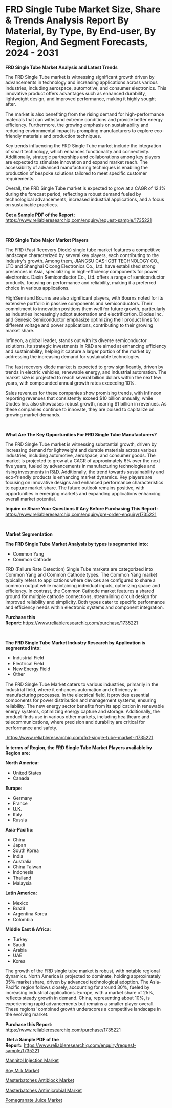 <p><h1>FRD Single Tube Market Size, Share & Trends Analysis Report By Material, By Type, By End-user, By Region, And Segment Forecasts, 2024 - 2031</h1></p><p><strong>FRD Single Tube Market Analysis and Latest Trends</strong></p>
<p><p>The FRD Single Tube market is witnessing significant growth driven by advancements in technology and increasing applications across various industries, including aerospace, automotive, and consumer electronics. This innovative product offers advantages such as enhanced durability, lightweight design, and improved performance, making it highly sought after.</p><p>The market is also benefiting from the rising demand for high-performance materials that can withstand extreme conditions and provide better energy efficiency. Furthermore, the growing emphasis on sustainability and reducing environmental impact is prompting manufacturers to explore eco-friendly materials and production techniques.</p><p>Key trends influencing the FRD Single Tube market include the integration of smart technology, which enhances functionality and connectivity. Additionally, strategic partnerships and collaborations among key players are expected to stimulate innovation and expand market reach. The accessibility of advanced manufacturing techniques is enabling the production of bespoke solutions tailored to meet specific customer requirements.</p><p>Overall, the FRD Single Tube market is expected to grow at a CAGR of 12.1% during the forecast period, reflecting a robust demand fueled by technological advancements, increased industrial applications, and a focus on sustainable practices.</p></p>
<p><strong>Get a Sample PDF of the Report:&nbsp;</strong> <a href="https://www.reliableresearchiq.com/enquiry/request-sample/1735221?utm_campaign=1094&utm_medium=2&utm_source=Github&utm_content=ia&utm_term=08102024&utm_id=frd-single-tube">https://www.reliableresearchiq.com/enquiry/request-sample/1735221</a></p>
<p>&nbsp;</p>
<p><strong>FRD Single Tube Major Market Players</strong></p>
<p><p>The FRD (Fast Recovery Diode) single tube market features a competitive landscape characterized by several key players, each contributing to the industry's growth. Among them, JIANGSU CAS-IGBT TECHNOLOGY CO., LTD and Shanghai Qicong Electronics Co., Ltd. have established strong presences in Asia, specializing in high-efficiency components for power electronics. Daxin Semiconductor Co., Ltd. offers a range of semiconductor products, focusing on performance and reliability, making it a preferred choice in various applications. </p><p>HighSemi and Bourns are also significant players, with Bourns noted for its extensive portfolio in passive components and semiconductors. Their commitment to innovation positions them well for future growth, particularly as industries increasingly adopt automation and electrification. Diodes Inc. and Genesic Semiconductor emphasize optimizing their product lines for different voltage and power applications, contributing to their growing market share.</p><p>Infineon, a global leader, stands out with its diverse semiconductor solutions. Its strategic investments in R&D are aimed at enhancing efficiency and sustainability, helping it capture a larger portion of the market by addressing the increasing demand for sustainable technologies. </p><p>The fast recovery diode market is expected to grow significantly, driven by trends in electric vehicles, renewable energy, and industrial automation. The market size is projected to reach several billion dollars within the next few years, with compounded annual growth rates exceeding 10%. </p><p>Sales revenues for these companies show promising trends, with Infineon reporting revenues that consistently exceed $10 billion annually, while Diodes Inc. also showcases robust growth, nearing $1 billion in revenues. As these companies continue to innovate, they are poised to capitalize on growing market demands.</p></p>
<p>&nbsp;</p>
<p><strong>What Are The Key Opportunities For FRD Single Tube Manufacturers?</strong></p>
<p><p>The FRD Single Tube market is witnessing substantial growth, driven by increasing demand for lightweight and durable materials across various industries, including automotive, aerospace, and consumer goods. The market is projected to grow at a CAGR of approximately 6% over the next five years, fueled by advancements in manufacturing technologies and rising investments in R&D. Additionally, the trend towards sustainability and eco-friendly products is enhancing market dynamics. Key players are focusing on innovative designs and enhanced performance characteristics to capture market share. The future outlook remains positive, with opportunities in emerging markets and expanding applications enhancing overall market potential.</p></p>
<p><strong>Inquire or Share Your Questions If Any Before Purchasing This Report:</strong> <a href="https://www.reliableresearchiq.com/enquiry/pre-order-enquiry/1735221?utm_campaign=1094&utm_medium=2&utm_source=Github&utm_content=ia&utm_term=08102024&utm_id=frd-single-tube">https://www.reliableresearchiq.com/enquiry/pre-order-enquiry/1735221</a></p>
<p>&nbsp;</p>
<p><strong>Market Segmentation</strong></p>
<p><strong>The FRD Single Tube Market Analysis by types is segmented into:</strong></p>
<p><ul><li>Common Yang</li><li>Common Cathode</li></ul></p>
<p><p>FRD (Failure Rate Detection) Single Tube markets are categorized into Common Yang and Common Cathode types. The Common Yang market typically refers to applications where devices are configured to share a common output while maintaining individual inputs, optimizing space and efficiency. In contrast, the Common Cathode market features a shared ground for multiple cathode connections, streamlining circuit design for improved reliability and simplicity. Both types cater to specific performance and efficiency needs within electronic systems and component integration.</p></p>
<p><strong>Purchase this Report:&nbsp;</strong><a href="https://www.reliableresearchiq.com/purchase/1735221?utm_campaign=1094&utm_medium=2&utm_source=Github&utm_content=ia&utm_term=08102024&utm_id=frd-single-tube">https://www.reliableresearchiq.com/purchase/1735221</a></p>
<p>&nbsp;</p>
<p><strong>The FRD Single Tube Market Industry Research by Application is segmented into:</strong></p>
<p><ul><li>Industrial Field</li><li>Electrical Field</li><li>New Energy Field</li><li>Other</li></ul></p>
<p><p>The FRD Single Tube Market caters to various industries, primarily in the industrial field, where it enhances automation and efficiency in manufacturing processes. In the electrical field, it provides essential components for power distribution and management systems, ensuring reliability. The new energy sector benefits from its application in renewable energy systems, optimizing energy capture and storage. Additionally, the product finds use in various other markets, including healthcare and telecommunications, where precision and durability are critical for performance and safety.</p></p>
<p><a href="https://www.reliableresearchiq.com/frd-single-tube-market-r1735221?utm_campaign=1094&utm_medium=2&utm_source=Github&utm_content=ia&utm_term=08102024&utm_id=frd-single-tube">&nbsp;https://www.reliableresearchiq.com/frd-single-tube-market-r1735221</a></p>
<p><strong>In terms of Region, the FRD Single Tube Market Players available by Region are:</strong></p>
<p>
    <p> <strong> North America: </strong>
        <ul>
            <li>United States</li>
            <li>Canada</li>
        </ul>
        </p> 
    <p> <strong> Europe: </strong>
        <ul>
            <li>Germany</li>
            <li>France</li>
            <li>U.K.</li>
            <li>Italy</li>
            <li>Russia</li>
        </ul>
        </p> 
    <p> <strong> Asia-Pacific: </strong>
        <ul>
            <li>China</li>
            <li>Japan</li>
            <li>South Korea</li>
            <li>India</li>
            <li>Australia</li>
            <li>China Taiwan</li>
            <li>Indonesia</li>
            <li>Thailand</li>
            <li>Malaysia</li>
        </ul>
        </p> 
    <p> <strong> Latin America: </strong>
        <ul>
            <li>Mexico</li>
            <li>Brazil</li>
            <li>Argentina Korea</li>
            <li>Colombia</li>
        </ul>
        </p> 
    <p> <strong> Middle East & Africa: </strong>
        <ul>
            <li>Turkey</li>
            <li>Saudi</li>
            <li>Arabia</li>
            <li>UAE</li>
            <li>Korea</li>
        </ul>
    </p>
    </p>
<p><p>The growth of the FRD single tube market is robust, with notable regional dynamics. North America is projected to dominate, holding approximately 35% market share, driven by advanced technological adoption. The Asia-Pacific region follows closely, accounting for around 30%, fueled by increasing industrial applications. Europe, with a market share of 25%, reflects steady growth in demand. China, representing about 10%, is experiencing rapid advancements but remains a smaller player overall. These regions' combined growth underscores a competitive landscape in the evolving market.</p></p>
<p><strong>Purchase this Report: </strong><a href="https://www.reliableresearchiq.com/purchase/1735221?utm_campaign=1094&utm_medium=2&utm_source=Github&utm_content=ia&utm_term=08102024&utm_id=frd-single-tube">https://www.reliableresearchiq.com/purchase/1735221</a></p>
<p>&nbsp;<strong>Get a Sample PDF of the Report:&nbsp;&nbsp;</strong><a href="https://www.reliableresearchiq.com/enquiry/request-sample/1735221?utm_campaign=1094&utm_medium=2&utm_source=Github&utm_content=ia&utm_term=08102024&utm_id=frd-single-tube">https://www.reliableresearchiq.com/enquiry/request-sample/1735221</a></p>
<p><strong></strong></p>
<p><p><a href="https://www.linkedin.com/pulse/mannitol-injection-market-size-share-trends-analysis-report-l8s3e?utm_campaign=1094&utm_medium=2&utm_source=Github&utm_content=ia&utm_term=08102024&utm_id=frd-single-tube">Mannitol Injection Market</a></p><p><a href="https://issuu.com/reportprime-2/docs/soy-milk-market-size-2030.pptx_ae53cd3b5d1894?utm_campaign=1094&utm_medium=2&utm_source=Github&utm_content=ia&utm_term=08102024&utm_id=frd-single-tube">Soy Milk Market</a></p><p><a href="https://github.com/kateqnys/Market-Research-Report-List-1/blob/main/masterbatches-antiblock-market.md?utm_campaign=1094&utm_medium=2&utm_source=Github&utm_content=ia&utm_term=08102024&utm_id=frd-single-tube">Masterbatches Antiblock Market</a></p><p><a href="https://github.com/althea2xonminic/Market-Research-Report-List-1/blob/main/masterbatches-antimicrobial-market.md?utm_campaign=1094&utm_medium=2&utm_source=Github&utm_content=ia&utm_term=08102024&utm_id=frd-single-tube">Masterbatches Antimicrobial Market</a></p><p><a href="https://issuu.com/reportprime-2/docs/pomegranate-juice-market-size-2030._2e7118a7d98631?utm_campaign=1094&utm_medium=2&utm_source=Github&utm_content=ia&utm_term=08102024&utm_id=frd-single-tube">Pomegranate Juice Market</a></p></p>